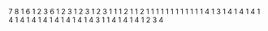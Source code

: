 7
8
1
6
1
2
3
6
1
2
3
1
2
3
1
2
3
1
1
1
2
1
1
2
1
1
1
1
1
1
1
1
1
1
1
1
4
1
3
1
4
1
4
1
4
1
4
1
4
1
4
1
4
1
4
1
4
1
4
1
4
3
1
1
4
1
4
1
4
1
2
3
4

